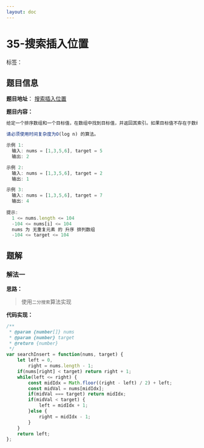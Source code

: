 ```yaml
---
layout: doc
---
```


# 35-搜索插入位置

标签：<Badge type="tip" text="数组" /> <Badge type="tip" text="二分查找" />

## 题目信息

**题目地址**： [搜索插入位置](https://leetcode.cn/problems/search-insert-position/description/)

**题目内容：**

```javascript
给定一个排序数组和一个目标值，在数组中找到目标值，并返回其索引。如果目标值不存在于数组中，返回它将会被按顺序插入的位置。

请必须使用时间复杂度为O(log n) 的算法。

示例 1:
  输入: nums = [1,3,5,6], target = 5
  输出: 2

示例 2:
  输入: nums = [1,3,5,6], target = 2
  输出: 1

示例 3:
  输入: nums = [1,3,5,6], target = 7
  输出: 4
 
提示:
  1 <= nums.length <= 104
  -104 <= nums[i] <= 104
  nums 为 无重复元素 的 升序 排列数组
  -104 <= target <= 104
```

## 题解

### 解法一

**思路：**

> 使用`二分搜索`算法实现

**代码实现：**

```javascript
/**
 * @param {number[]} nums
 * @param {number} target
 * @return {number}
 */
var searchInsert = function(nums, target) {
    let left = 0,
        right = nums.length - 1;
    if(nums[right] < target) return right + 1;
    while(left <= right) {
        const midIdx = Math.floor((right - left) / 2) + left;
        const midVal = nums[midIdx];
        if(midVal === target) return midIdx;
        if(midVal < target) {
            left = midIdx + 1;
        }else {
            right = midIdx - 1;
        }
    }
    return left;
};
```